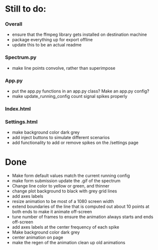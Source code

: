 # Still to do: 
### Overall
- ensure that the ffmpeg library gets installed on destination machine
- package everything up for export offline
- update this to be an actual readme

### Spectrum.py
- make line points convolve, rather than superimpose


### App.py
- put the app.py functions in an app.py class? Make an app.py config? 
- make update_running_config count signal spikes properly

### Index.html

### Settings.html
- make background color dark grey
- add inject buttons to simulate different scenarios
- add functionality to add or remove spikes on the /settings page


# Done
- Make form default values match the current running config
- make form submission update the .gif of the spectrum
- Change line color to yellow or green, and thinner
- change plot background to black with grey grid lines
- add axes labels
- resize animation to be most of a 1080 screen width
- extend boundaries of the line that is computed out about 10 points at both ends to make it animate off-screen
- tune number of frames to ensure the animation always starts and ends off-screen
- add axes labels at the center frequency of each spike
- Make background color dark grey
- center animation on page
- make the regen of the animation clean up old animations